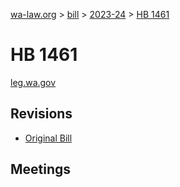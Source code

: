 [wa-law.org](/) > [bill](/bill/) > [2023-24](/bill/2023-24/) > [HB 1461](/bill/2023-24/hb/1461/)

# HB 1461
[leg.wa.gov](https://app.leg.wa.gov/billsummary?BillNumber=1461&Year=2023&Initiative=false)

## Revisions
* [Original Bill](1/)

## Meetings